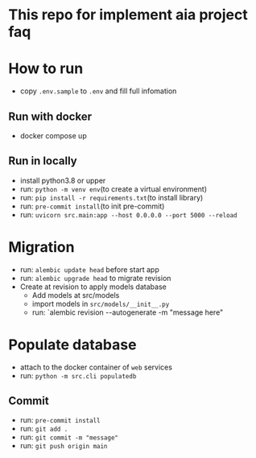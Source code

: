 # This repo for implement aia project faq

# How to run
- copy `.env.sample` to `.env` and fill full infomation

## Run with docker
- docker compose up

## Run in locally
- install python3.8 or upper
- run: `python -m venv env`(to create a virtual environment)
- run: `pip install -r requirements.txt`(to install library)
- run: `pre-commit install`(to init pre-commit)
- run: `uvicorn src.main:app --host 0.0.0.0 --port 5000 --reload`

# Migration
- run: `alembic update head` before start app
- run: `alembic upgrade head` to migrate revision
- Create at revision to apply models database
  + Add models at src/models
  + import models in `src/models/__init__.py`
  + run: `alembic revision --autogenerate -m "message here"
  
# Populate database
- attach to the docker container of `web` services
- run: `python -m src.cli populatedb`

## Commit
- run: `pre-commit install`
- run: `git add .`
- run: `git commit -m "message"`
- run: `git push origin main`
